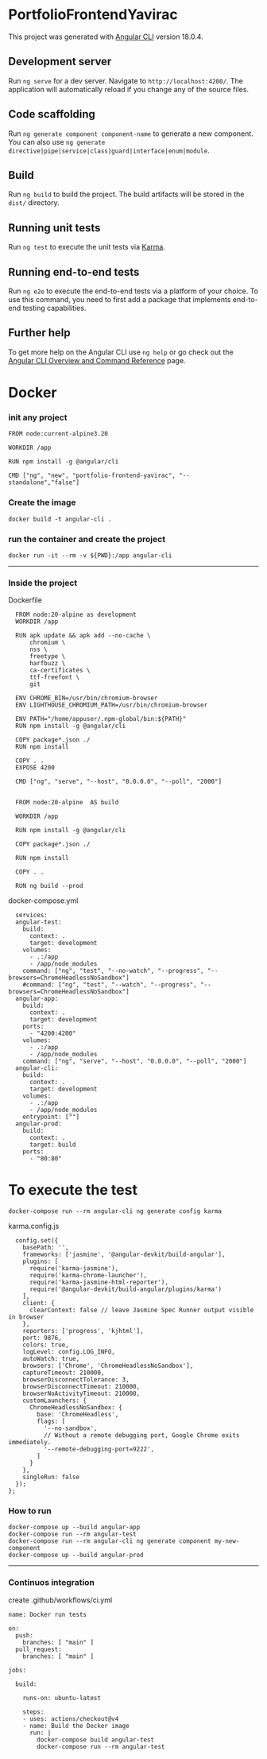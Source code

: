 # PortfolioFrontendYavirac

This project was generated with [Angular CLI](https://github.com/angular/angular-cli) version 18.0.4.

## Development server

Run `ng serve` for a dev server. Navigate to `http://localhost:4200/`. The application will automatically reload if you change any of the source files.

## Code scaffolding

Run `ng generate component component-name` to generate a new component. You can also use `ng generate directive|pipe|service|class|guard|interface|enum|module`.

## Build

Run `ng build` to build the project. The build artifacts will be stored in the `dist/` directory.

## Running unit tests

Run `ng test` to execute the unit tests via [Karma](https://karma-runner.github.io).

## Running end-to-end tests

Run `ng e2e` to execute the end-to-end tests via a platform of your choice. To use this command, you need to first add a package that implements end-to-end testing capabilities.

## Further help

To get more help on the Angular CLI use `ng help` or go check out the [Angular CLI Overview and Command Reference](https://angular.dev/tools/cli) page.

# Docker

### init any project
```
FROM node:current-alpine3.20

WORKDIR /app

RUN npm install -g @angular/cli

CMD ["ng", "new", "portfolio-frontend-yavirac", "--standalone","false"]

```
### Create the image
```docker build -t angular-cli .```

### run the container and create the project

```
docker run -it --rm -v ${PWD}:/app angular-cli
```

---

### Inside the project
Dockerfile
```
  FROM node:20-alpine as development 
  WORKDIR /app

  RUN apk update && apk add --no-cache \
      chromium \
      nss \
      freetype \
      harfbuzz \
      ca-certificates \
      ttf-freefont \
      git

  ENV CHROME_BIN=/usr/bin/chromium-browser
  ENV LIGHTHOUSE_CHROMIUM_PATH=/usr/bin/chromium-browser

  ENV PATH="/home/appuser/.npm-global/bin:${PATH}"
  RUN npm install -g @angular/cli

  COPY package*.json ./
  RUN npm install

  COPY . .
  EXPOSE 4200

  CMD ["ng", "serve", "--host", "0.0.0.0", "--poll", "2000"]


  FROM node:20-alpine  AS build

  WORKDIR /app

  RUN npm install -g @angular/cli

  COPY package*.json ./

  RUN npm install

  COPY . .

  RUN ng build --prod
```

docker-compose.yml
```
  services:
  angular-test:
    build:
      context: .
      target: development
    volumes:
      - .:/app
      - /app/node_modules
    command: ["ng", "test", "--no-watch", "--progress", "--browsers=ChromeHeadlessNoSandbox"]
    #command: ["ng", "test", "--watch", "--progress", "--browsers=ChromeHeadlessNoSandbox"]
  angular-app:
    build:
      context: .
      target: development
    ports:
      - "4200:4200"
    volumes:
      - .:/app
      - /app/node_modules
    command: ["ng", "serve", "--host", "0.0.0.0", "--poll", "2000"]
  angular-cli:
    build:
      context: .
      target: development
    volumes:
      - .:/app
      - /app/node_modules
    entrypoint: [""]
  angular-prod:
    build:
      context: .
      target: build
    ports:
      - "80:80"

```

# To execute the test
```
docker-compose run --rm angular-cli ng generate config karma
```

karma.config.js

```module.exports = function (config) {
  config.set({
    basePath: '',
    frameworks: ['jasmine', '@angular-devkit/build-angular'],
    plugins: [
      require('karma-jasmine'),
      require('karma-chrome-launcher'),
      require('karma-jasmine-html-reporter'),
      require('@angular-devkit/build-angular/plugins/karma')
    ],
    client: {
      clearContext: false // leave Jasmine Spec Runner output visible in browser
    },
    reporters: ['progress', 'kjhtml'],
    port: 9876,
    colors: true,
    logLevel: config.LOG_INFO,
    autoWatch: true,
    browsers: ['Chrome', 'ChromeHeadlessNoSandbox'],
    captureTimeout: 210000,
    browserDisconnectTolerance: 3,
    browserDisconnectTimeout: 210000,
    browserNoActivityTimeout: 210000,
    customLaunchers: {
      ChromeHeadlessNoSandbox: {
        base: 'ChromeHeadless',
        flags: [
          '--no-sandbox',
          // Without a remote debugging port, Google Chrome exits immediately.
          '--remote-debugging-port=9222',
        ]
      }
    },
    singleRun: false
  });
};
```

### How to run
  
  ```
  docker-compose up --build angular-app
  docker-compose run --rm angular-test
  docker-compose run --rm angular-cli ng generate component my-new-component
  docker-compose up --build angular-prod
  ```

---

### Continuos integration

create .github/workflows/ci.yml

```
name: Docker run tests

on:
  push:
    branches: [ "main" ]
  pull_request:
    branches: [ "main" ]

jobs:

  build:

    runs-on: ubuntu-latest

    steps:
    - uses: actions/checkout@v4
    - name: Build the Docker image
      run: |
        docker-compose build angular-test
        docker-compose run --rm angular-test
```
